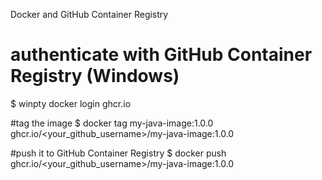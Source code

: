 Docker and GitHub Container Registry

# authenticate with GitHub Container Registry (Windows)
$ winpty docker login ghcr.io

#tag the image
$ docker tag my-java-image:1.0.0 ghcr.io/<your_github_username>/my-java-image:1.0.0

#push it to GitHub Container Registry
$ docker push ghcr.io/<your_github_username>/my-java-image:1.0.0
